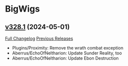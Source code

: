 # BigWigs

## [v328.1](https://github.com/BigWigsMods/BigWigs/tree/v328.1) (2024-05-01)
[Full Changelog](https://github.com/BigWigsMods/BigWigs/compare/v328...v328.1) [Previous Releases](https://github.com/BigWigsMods/BigWigs/releases)

- Plugins/Proximity: Remove the wrath combat exception  
- Aberrus/EchoOfNeltharion: Update Sunder Reality, too  
- Aberrus/EchoOfNeltharion: Update Ebon Destruction  
